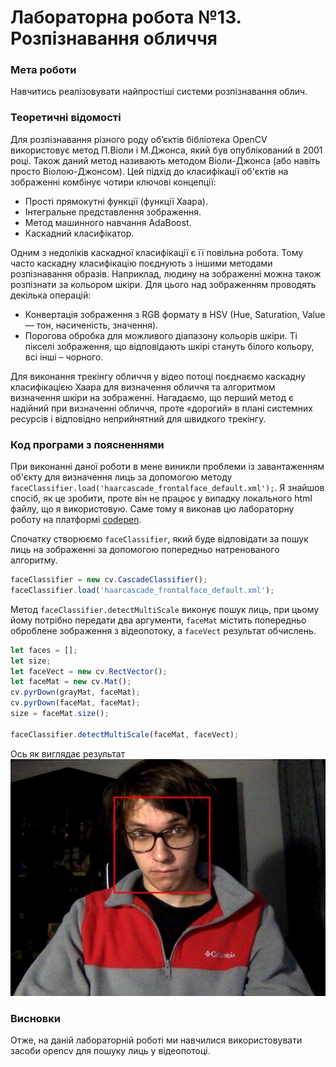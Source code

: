 # Лабораторна робота №13. Розпізнавання обличчя
### Мета роботи
Навчитись реалізовувати найпростіші системи розпізнавання облич.

### Теоретичні відомості
Для розпізнавання різного роду об’єктів бібліотека OpenCV використовує метод П.Віоли і М.Джонса, який був опублікований в 2001 році. Також даний метод називають методом Віоли-Джонса (або навіть просто Віолою-Джонсом). Цей підхід до класифікації об'єктів на зображенні комбінує чотири ключові концепції:
* Прості прямокутні функції (функції Хаара).
* Інтегральне представлення зображення.
* Метод машинного навчання AdaBoost.
* Каскадний класифікатор.

Одним з недоліків каскадної класифікації є її повільна робота. Тому часто каскадну класифікацію поєднують з іншими методами розпізнавання образів. Наприклад, людину на зображенні можна також розпізнати за кольором шкіри. Для цього над зображенням проводять декілька операцій:
* Конвертація зображення з RGB формату в HSV (Hue, Saturation, Value — тон, насиченість, значення).
* Порогова обробка для можливого діапазону кольорів шкіри. Ті пікселі зображення, що відповідають шкірі стануть білого кольору, всі інші – чорного.

Для виконання трекінгу обличчя у відео потоці поєднаємо каскадну класифікацією Хаара для визначення обличчя та алгоритмом визначення шкіри на зображенні. Нагадаємо, що перший метод є надійний при визначенні обличчя, проте «дорогий» в плані системних ресурсів і відповідно неприйнятний для швидкого трекінгу.
### Код програми з поясненнями

При виконанні даної роботи в мене виникли проблеми із завантаженням об'єкту для визначення лиць за допомогою методу ```faceClassifier.load('haarcascade_frontalface_default.xml');```. Я знайшов спосіб, як це зробити, проте він не працює у випадку локального html файлу, що я використовую.
Саме тому я виконав цю лабораторну роботу на платформі 
[codepen](https://codepen.io/pelykh/pen/ExxgXLm).


Спочатку створюємо `faceClassifier`, який буде відповідати за пошук лиць на зображенні за допомогою попередньо натренованого алгоритму.
```javascript
faceClassifier = new cv.CascadeClassifier();
faceClassifier.load('haarcascade_frontalface_default.xml');
```
Метод `faceClassifier.detectMultiScale` виконує пошук лиць, при цьому йому потрібно передати два аргументи, `faceMat` містить попередньо оброблене зображення з відеопотоку, а `faceVect` результат обчислень.
```javascript
let faces = [];
let size;
let faceVect = new cv.RectVector();
let faceMat = new cv.Mat();
cv.pyrDown(grayMat, faceMat);
cv.pyrDown(faceMat, faceMat);
size = faceMat.size();
    
faceClassifier.detectMultiScale(faceMat, faceVect);
```

Ось як виглядає результат
![](./13_detected_face.png)
### Висновки
Отже, на даній лабораторній роботі ми навчилися використовувати засоби opencv для пошуку лиць у відеопотоці.
